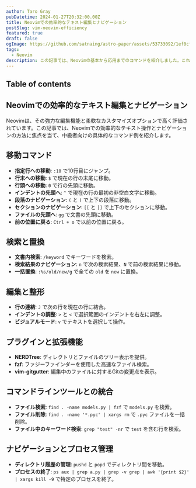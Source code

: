 ```yaml
---
author: Taro Gray
pubDatetime: 2024-01-27T20:32:00.00Z
title: Neovimでの効率的なテキスト編集とナビゲーション
postSlug: vim-neovim-efficiency
featured: true
draft: false
ogImage: https://github.com/satnaing/astro-paper/assets/53733092/1ef0cf03-8137-4d67-ac81-84a032119e3a
tags:
  - Neovim
description: この記事では、Neovimの基本から応用までのコマンドを紹介しました。これらのコマンドをマスターすることで、日々のテキスト編集作業をより効率的に進めることができます。
---
```


## Table of contents

## Neovimでの効率的なテキスト編集とナビゲーション

Neovimは、その強力な編集機能と柔軟なカスタマイズオプションで高く評価されています。この記事では、Neovimでの効率的なテキスト操作とナビゲーションの方法に焦点を当て、中級者向けの具体的なコマンド例を紹介します。

## 移動コマンド

- **指定行への移動**: `:10` で10行目にジャンプ。
- **行末への移動**: `$` で現在の行の末尾に移動。
- **行頭への移動**: `0` で行の先頭に移動。
- **インデントの先頭へ**: `^` で現在の行の最初の非空白文字に移動。
- **段落のナビゲーション**: `(` と `)` で上下の段落に移動。
- **セクションのナビゲーション**: `[[` と `]]` で上下のセクションに移動。
- **ファイルの先頭へ**: `gg` で文書の先頭に移動。
- **前の位置に戻る**: `Ctrl + o` で以前の位置に戻る。

## 検索と置換

- **文書内検索**: `/keyword` でキーワードを検索。
- **検索結果のナビゲーション**: `n` で次の検索結果、`N` で前の検索結果に移動。
- **一括置換**: `:%s/old/new/g` で全ての `old` を `new` に置換。

## 編集と整形

- **行の連結**: `J` で次の行を現在の行に結合。
- **インデントの調整**: `>` と `<` で選択範囲のインデントを右左に調整。
- **ビジュアルモード**: `v` でテキストを選択して操作。

## プラグインと拡張機能

- **NERDTree**: ディレクトリとファイルのツリー表示を提供。
- **fzf**: ファジーファインダーを使用した高速なファイル検索。
- **vim-gitgutter**: 編集中のファイルに対するGitの変更点を表示。

## コマンドラインツールとの統合

- **ファイル検索**: `find . -name models.py | fzf` で `models.py` を検索。
- **ファイル削除**: `find . -name '*.pyc' | xargs rm` で `.pyc` ファイルを一括削除。
- **ファイル中のキーワード検索**: `grep "test" -nr` で `test` を含む行を検索。

## ナビゲーションとプロセス管理

- **ディレクトリ履歴の管理**: `pushd` と `popd` でディレクトリ間を移動。
- **プロセスの終了**: `ps aux | grep a.py | grep -v grep | awk '{print $2}' | xargs kill -9` で特定のプロセスを終了。
